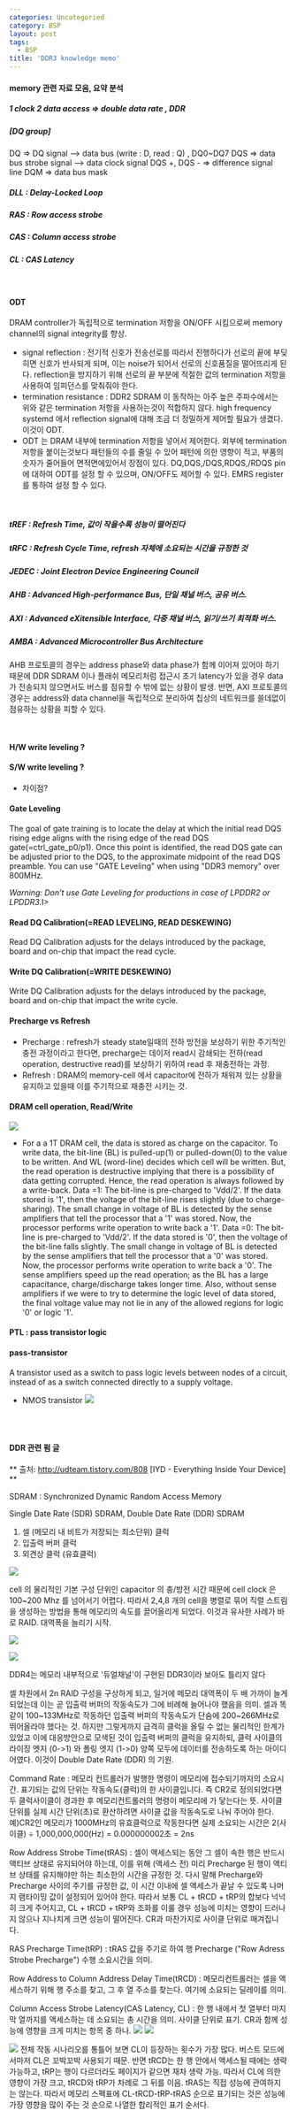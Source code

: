 ```yaml
---
categories: Uncategoried
category: BSP
layout: post
tags:
  - BSP
title: 'DDR3 knowledge memo'
---
```

#### memory 관련 자료 모음, 요약 분석

##### 1 clock 2 data  access => double data rate , DDR

##### [DQ group]
DQ        =>  DQ signal --> data bus (write : D, read : Q)  ,    DQ0~DQ7
DQS     =>  data bus strobe signal --> data clock signal
DQS +, DQS -   =>  difference signal line
DQM   => data bus mask

##### DLL : Delay-Locked Loop

##### RAS : Row access strobe
##### CAS : Column access strobe
##### CL : CAS Latency

<br>

#### ODT 
DRAM controller가 독립적으로 termination 저항을 ON/OFF  시킴으로써 memory channel의 signal integrity를 향상.
* signal reflection : 전기적 신호가 전송선로를 따라서 진행하다가 선로의 끝에 부딪히면 신호가 반사되게 되며, 이는 noise가 되어서 선로의 신호품질을 떨어뜨리게 된다. reflection을 방지하기 위해 선로의 끝 부분에 적절한 값의 termination 저항을 사용하여 임피던스를 맞춰줘야 한다.
* termination resistance : DDR2 SDRAM 이 동작하는 아주 높은 주파수에서는 위와 같은 termination 저항을 사용하는것이 적합하지 않다. high frequency  systemd 에서 reflection signal에 대해 조금 더 정밀하게 제어할 필요가 생겼다. 이것이 ODT.
* ODT 는 DRAM 내부에 termination 저항을 넣어서 제어한다. 외부에 termination 저항을 붙이는것보다 패턴들의 수를 줄일 수 있어 패턴에 의한 영향이 적고, 부품의 숫자가 줄어들어 면적면에있어서 장점이 있다.
DQ,DQS,/DQS,RDQS,/RDQS pin에 대하여 ODT를 설정 할 수 있으며, ON/OFF도 제어할 수 있다.
EMRS register 를 통하여 설정 할 수 있다.

<br>

##### tREF : Refresh Time, 값이 작을수록 성능이 떨어진다
##### tRFC : Refresh Cycle Time, refresh 자체에 소요되는 시간을 규정한 것

##### JEDEC : Joint Electron Device Engineering Council

##### AHB : Advanced High-performance Bus, 단일 채널 버스, 공유 버스.
##### AXI : Advanced eXitensible Interface, 다중 채널 버스, 읽기/쓰기 최적화 버스.
##### AMBA : Advanced Microcontroller Bus Architecture
AHB 프로토콜의 경우는 address phase와 data phase가 함께 이어져 있어야 하기 때문에 DDR SDRAM 이나 플래쉬 메모리처럼 접근시 초기 latency가 있을 경우 data가 전송되지 않으면서도 버스를 점유할 수 밖에 없는 상황이 발생. 
반면, AXI 프로토콜의 경우는 address와 data channel을 독립적으로 분리하여 칩상의 네트워크를 쓸데없이 점유하는 상황을 피할 수 있다.

<br>

#### H/W write leveling ?
#### S/W write leveling ?
* 차이점?

#### Gate Leveling
The goal of gate training is to locate the delay at which the initial read DQS rising edge aligns with the rising edge of the read DQS gate(=ctrl_gate_p0/p1). Once this point is identified, the read DQS gate can be adjusted prior to the DQS, to the approximate midpoint of the read DQS preamble. You can use "GATE Leveling" when using "DDR3 memory" over 800MHz.

<I>Warning:
Don’t use Gate Leveling for productions in case of LPDDR2 or LPDDR3.</I>I>

#### Read DQ Calibration(=READ LEVELING, READ DESKEWING)
Read DQ Calibration adjusts for the delays introduced by the package, board and on-chip that impact the read cycle.

#### Write DQ Calibration(=WRITE DESKEWING)
Write DQ Calibration adjusts for the delays introduced by the package, board and on-chip that impact the write
cycle.


#### Precharge vs Refresh
* Precharge : refresh가 steady state일때의 전하 방전을 보상하기 위한 주기적인 충전 과정이라고 한다면, precharge는 데이저 read시 감쇄되는 전하(read operation, destructive read)를 보상하기 위하여 read 후 재충전하는 과정.
* Refresh : DRAM의 memory-cell 에서 capacitor에 전하가 채워져 있는 상황을 유지하고 있을때 이를 주기적으로 재충전 시키는 것.

#### DRAM cell operation, Read/Write
![](https://qph.ec.quoracdn.net/main-qimg-fc6c6b4d817d4fd7d9babcfe9eacc656.webp)
* For a a 1T DRAM cell, the data is stored as charge on the capacitor.
To write data, the bit-line (BL) is pulled-up(1) or pulled-down(0) to the value to be written. And WL (word-line) decides which cell will be written.
But, the read operation is destructive implying that there is a possibility of data getting corrupted. Hence, the read operation is always followed by a write-back.
Data =1: The bit-line is pre-charged to 'Vdd/2'. If the data stored is '1', then the voltage of the bit-line rises slightly (due to charge-sharing). The small change in voltage of BL is detected by the sense amplifiers that tell the processor that a '1' was stored. Now, the processor performs write operation to write back a '1'. 
Data =0: The bit-line is pre-charged to 'Vdd/2'. If the data stored is '0', then the voltage of the bit-line falls slightly. The small change in voltage of BL is detected by the sense amplifiers that tell the processor that a '0' was stored. Now, the processor performs write operation to write back a '0'. 
The sense amplifiers speed up the read operation; as the BL has a large capacitance, charge/discharge takes longer time. Also, without sense amplifiers if we were to try to determine the logic level of data stored, the final voltage value may not lie in any of the allowed regions for logic '0' or logic '1'. <br>

#### PTL : pass transistor logic
#### pass-transistor
A transistor used as a switch to pass logic levels between nodes of a circuit, instead of as a switch connected directly to a supply voltage.

* NMOS transistor
![](https://qph.ec.quoracdn.net/main-qimg-1867a0f149a48d23dea5dc526dfb1694.webp)

<br><br>


#### DDR 관련 펌 글

** 출처: http://udteam.tistory.com/808 [IYD - Everything Inside Your Device] **

SDRAM : Synchronized Dynamic Random Access Memory

Single Date Rate (SDR) SDRAM, Double Date Rate (DDR) SDRAM

1. 셀 (메모리 내 비트가 저장되는 최소단위) 클럭
2. 입출력 버퍼 클럭
3. 외견상 클럭 (유효클럭)

![](http://cfile21.uf.tistory.com/image/260B7445561240E322AC99)

cell 의 물리적인 기본 구성 단위인 capacitor 의 충/방전 시간 때문에 cell clock 은 100~200 Mhz 를 넘어서기 어렵다.
따라서 2,4,8 개의 cell을 병렬로 묶어 직렬 스트림을 생성하는 방법을 통해 메모리의 속도를 끌어올리게 되었다.
이것과 유사한 사례가 바로 RAID. 대역폭을 늘리기 시작.

![](http://cfile8.uf.tistory.com/image/221A3245561240E414CFBE)

![](http://cfile25.uf.tistory.com/image/24086F45561240E5252355)

DDR4는 메모리 내부적으로 '듀얼채널'이 구현된 DDR3이라 보아도 틀리지 않다

셀 차원에서 2n RAID 구성을 구상하게 되고, 일거에 메모리 대역폭이 두 배 가까이 늘게 되었는데 이는 곧 입출력 버퍼의 작동속도가 그에 비례해 늘어나야 했음을 의미.
셀과 똑같이 100~133MHz로 작동하던 입출력 버퍼의 작동속도가 단숨에 200~266MHz로 뛰어올라야 했다는 것. 하지만 그렇게까지 급격히 클럭을 올릴 수 없는 물리적인 한계가 있었고 이에 대응방안으로 모색된 것이 입출력 버퍼의 클럭을 유지하되, 클럭 사이클의 라이징 엣지 (0->1) 와 폴링 엣지 (1->0) 양쪽 모두에 데이터를 전송하도록 하는 아이디어였다. 이것이 Double Date Rate (DDR) 의 기원.


Command Rate : 메모리 컨트롤러가 발행한 명령이 메모리에 접수되기까지의 소요시간. 표기되는 값의 단위는 작동속도(클럭)의 한 사이클입니다. 즉 CR2로 정의되었다면 두 클럭사이클이 경과한 후 메모리컨트롤러의 명령이 메모리에 가 닿는다는 뜻. 사이클 단위를 실제 시간 단위(초)로 환산하려면 사이클 값을 작동속도로 나눠 주어야 한다. 예)CR2인 메모리가 1000MHz의 유효클럭으로 작동한다면 실제 소요되는 시간은 2(사이클) ÷ 1,000,000,000(Hz) = 0.000000002초 = 2ns

Row Address Strobe Time(tRAS) : 셀이 액세스되는 동안 그 셀이 속한 행은 반드시 액티브 상태로 유지되어야 하는데, 이를 위해 (액세스 전) 미리 Precharge 된 행이 액티브 상태를 유지해야만 하는 최소한의 시간을 규정한 것. 다시 말해 Precharge와 Precharge 사이의 주기를 규정한 값, 이 시간 이내에 셀 액세스가 끝날 수 있도록 나머지 램타이밍 값이 설정되어 있어야 한다. 따라서 보통 CL + tRCD + tRP의 합보다 넉넉히 크게 주어지고, CL + tRCD + tRP와 조화를 이룰 경우 성능에 미치는 영향이 드러나지 않으나 지나치게 크면 성능이 떨어진다. CR과 마찬가지로 사이클 단위로 매겨집니다.

RAS Precharge Time(tRP) : tRAS 값을 주기로 하여 행 Precharge ("Row Adress Strobe Precharge")  수행 소요시간을 의미.

Row Address to Column Address Delay Time(tRCD) : 메모리컨트롤러는 셀을 액세스하기 위해 행 주소를 찾고, 그 후 열 주소를 찾는다. 여기에 소요되는 딜레이를 의미.

Column Access Strobe Latency(CAS Latency, CL) : 한 행 내에서 첫 열부터 마지막 열까지를 액세스하는 데 소요되는 총 시간을 의미. 사이클 단위로 표기.
CR과 함께 성능에 영향을 크게 미치는 항목 중 하나.
![](http://cfile28.uf.tistory.com/image/2372063956124CF3152DBC)
![](http://cfile22.uf.tistory.com/image/2415393656124C7803C4A9)

![](http://cfile23.uf.tistory.com/image/2579973856124EEB31435E)
전체 작동 시나리오를 통틀어 보면 CL이 등장하는 횟수가 가장 많다. 버스트 모드에서마저 CL은 꼬박꼬박 사용되기 때문. 
반면 tRCD는 한 행 안에서 액세스될 때에는 생략 가능하고, tRP는 행이 다르더라도 페이지가 같으면 재차 생략 가능. 따라서 CL에 의한 영향이 가장 크고, tRCD와 tRP가 차례로 그 뒤를 이음. tRAS는 직접 성능에 관여하지는 않는다. 따라서 메모리 스펙표에 CL-tRCD-tRP-tRAS 순으로 표기되는 것은 성능에 가장 영향을 많이 주는 것 순으로 나열한 합리적인 표기 순서다.

